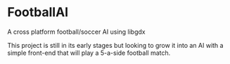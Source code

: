 # FootballAI
A cross platform football/soccer AI using libgdx

This project is still in its early stages but looking to grow it into an AI with a simple front-end that will play a 5-a-side football match.
